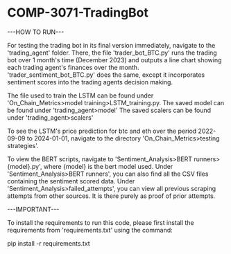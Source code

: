 # COMP-3071-TradingBot

---HOW TO RUN---

For testing the trading bot in its final version immediately, navigate to the 'trading_agent' folder.
There, the file 'trader_bot_BTC.py' runs the trading bot over 1 month's time (December 2023) and outputs a line chart showing each trading agent's
finances over the month. 
'trader_sentiment_bot_BTC.py' does the same, except it incorporates sentiment scores into the trading agents decision making.

The file used to train the LSTM can be found under 'On_Chain_Metrics>model training>LSTM_training.py.
The saved model can be found under 'trading_agent>model'
The saved scalers can be found under 'trading_agent>scalers'

To see the LSTM's price prediction for btc and eth over the period 2022-09-09 to 2024-01-01, navigate to the directory 'On_Chain_Metrics>testing strategies'.

To view the BERT scripts, navigate to 'Sentiment_Analysis>BERT runners>{model}.py', where {model} is the bert model used.
Under 'Sentiment_Analysis>BERT runners', you can also find all the CSV files containing the sentiment scored data.
Under 'Sentiment_Analysis>failed_attempts', you can view all previous scraping attempts from other sources. It is there purely as proof of prior attempts.


---IMPORTANT---

To install the requirements to run this code, please first install the requirements from 'requirements.txt' using the command:

pip install -r requirements.txt